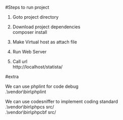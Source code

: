 #Steps to run project

1. Goto project directory

2. Download project dependencies <br>
composer install

3. Make Virtual host as attach file

3. Run Web Server <br>
 
4. Call url <br>
http://localhost/statista/
 
#extra

We can use phplint for code debug <br>
.\vendor\bin\phplint

We can use codesniffer to implement coding standard <br>
.\vendor\bin\phpcs src/ <br>
.\vendor\bin\phpcbf src/




